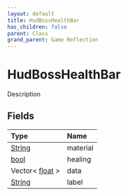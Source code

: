 ```yaml
---
layout: default
title: HudBossHealthBar
has_children: false
parent: Class
grand_parent: Game Reflection
---
```

# HudBossHealthBar
Description 

## Fields

| Type | Name |
|:----------|:--------------|
| [String](/riftbreaker-wiki/docs/game-reflection/components/string/) | material |
| [bool](/riftbreaker-wiki/docs/game-reflection/components/bool/) | healing |
| Vector< [float](/riftbreaker-wiki/docs/game-reflection/components/float/) > | data |
| [String](/riftbreaker-wiki/docs/game-reflection/components/string/) | label |

